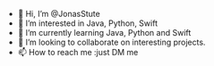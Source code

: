 - 👋 Hi, I’m @JonasStute
- 👀 I’m interested in Java, Python, Swift
- 🌱 I’m currently learning Java, Python and Swift
- 💞️ I’m looking to collaborate on interesting projects.
- 📫 How to reach me :just DM me

<!---
JonasStute/JonasStute is a ✨ special ✨ repository because its `README.md` (this file) appears on your GitHub profile.
You can click the Preview link to take a look at your changes.
--->
